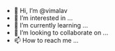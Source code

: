 - 👋 Hi, I’m @vimalav
- 👀 I’m interested in ...
- 🌱 I’m currently learning ...
- 💞️ I’m looking to collaborate on ...
- 📫 How to reach me ...

<!---
vimalav/vimalav is a ✨ special ✨ repository because its `README.md` (this file) appears on your GitHub profile.
You can click the Preview link to take a look at your changes.
--->
